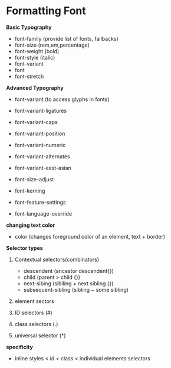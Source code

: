 # Formatting Font

**Basic Typography**
- font-family (provide list of fonts, fallbacks)
- font-size  (rem,em,percentage)
- font-weight (bold)
- font-style  (italic)
- font-variant
- font
- font-stretch

**Advanced Typography**
- font-variant (to access glyphs in fonts)
- font-variant-ligatures
- font-variant-caps
- font-variant-position
- font-variant-numeric
- font-variant-alternates
- font-variant-east-asian

- font-size-adjust
- font-kerning
- font-feature-settings
- font-language-override

**changing text color**
- color (changes foreground color of an element, text + border)

**Selector types**
1. Contextual selectors(combinators)
	- descendent (ancestor descendent{})
	- child (parent > child {})
	- next-sibing (sibiling + next sibling {})
	- subsequent-sibling (sibling ~ some sibling)

2. element sectors 
3. ID selectors (#)
4. class selectors (.)
5. universal selector (\*)

**specificity**
- inline styles < id < class < individual elements selectors


